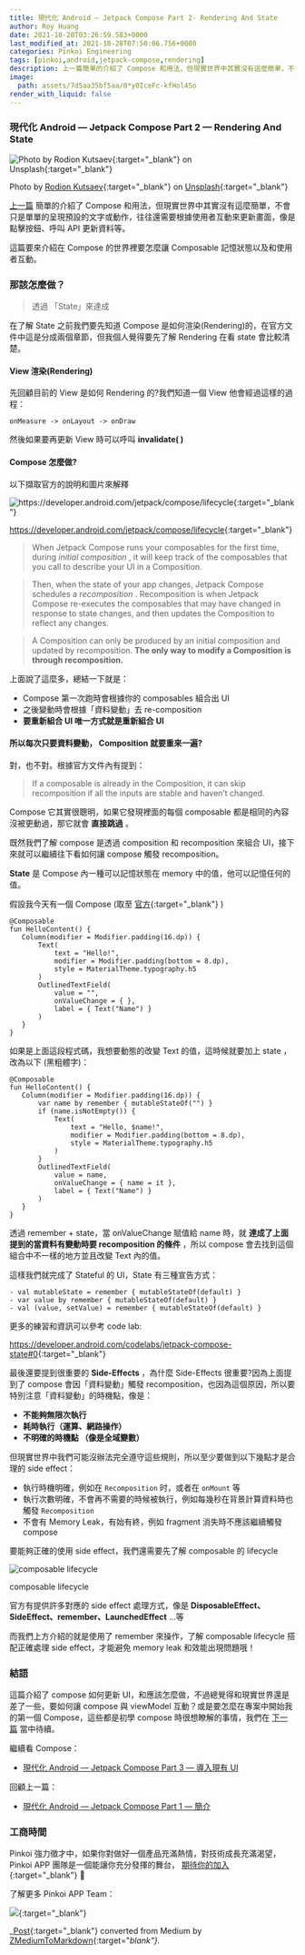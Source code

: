 ```yaml
---
title: 現代化 Android — Jetpack Compose Part 2- Rendering And State
author: Roy Huang
date: 2021-10-28T03:26:59.583+0000
last_modified_at: 2021-10-28T07:50:06.756+0000
categories: Pinkoi Engineering
tags: [pinkoi,android,jetpack-compose,rendering]
description: 上一篇簡單的介紹了 Compose 和用法，但現實世界中其實沒有這麼簡單，不會只是單單的呈現預設的文字或動作，往往還需要根據使用者互動來更新畫面，像是點擊按鈕、呼叫 API 更新資料等。
image:
  path: assets/7d5aa35bf5aa/0*y0IceFc-kfHol4So
render_with_liquid: false
---
```


### 現代化 Android — Jetpack Compose Part 2 — Rendering And State


![Photo by [Rodion Kutsaev](https://unsplash.com/@frostroomhead?utm_source=medium&utm_medium=referral){:target="_blank"} on [Unsplash](https://unsplash.com?utm_source=medium&utm_medium=referral){:target="_blank"}](/assets/7d5aa35bf5aa/0*y0IceFc-kfHol4So)

Photo by [Rodion Kutsaev](https://unsplash.com/@frostroomhead?utm_source=medium&utm_medium=referral){:target="_blank"} on [Unsplash](https://unsplash.com?utm_source=medium&utm_medium=referral){:target="_blank"}

[上一篇](../f436fd3ccc41/) 簡單的介紹了 Compose 和用法，但現實世界中其實沒有這麼簡單，不會只是單單的呈現預設的文字或動作，往往還需要根據使用者互動來更新畫面，像是點擊按鈕、呼叫 API 更新資料等。

這篇要來介紹在 Compose 的世界裡要怎麼讓 Composable 記憶狀態以及和使用者互動。
### 那該怎麼做？


> 透過 「State」來達成 





在了解 State 之前我們要先知道 Compose 是如何渲染\(Rendering\)的，在官方文件中這是分成兩個章節，但我個人覺得要先了解 Rendering 在看 state 會比較清楚。
#### View 渲染\(Rendering\)

先回顧目前的 View 是如何 Rendering 的?我們知道一個 View 他會經過這樣的過程：
```
onMeasure -> onLayout -> onDraw
```

然後如果要再更新 View 時可以呼叫 **invalidate\( \)**
#### Compose 怎麼做?

以下擷取官方的說明和圖片來解釋


![[https://developer\.android\.com/jetpack/compose/lifecycle](https://developer.android.com/jetpack/compose/lifecycle){:target="_blank"}](/assets/7d5aa35bf5aa/1*OXbrTCCdzuW9FF55gQrWxQ.png)

[https://developer\.android\.com/jetpack/compose/lifecycle](https://developer.android.com/jetpack/compose/lifecycle){:target="_blank"}


> When Jetpack Compose runs your composables for the first time, during _initial composition_ , it will keep track of the composables that you call to describe your UI in a Composition\. 





> Then, when the state of your app changes, Jetpack Compose schedules a _recomposition_ \. Recomposition is when Jetpack Compose re\-executes the composables that may have changed in response to state changes, and then updates the Composition to reflect any changes\. 





> A Composition can only be produced by an initial composition and updated by recomposition\. **The only way to modify a Composition is through recomposition\.** 





上面說了這麼多，總結一下就是：
- Compose 第一次跑時會根據你的 composables 組合出 UI
- 之後變動時會根據「資料變動」去 re\-composition
- **要重新組合 UI 唯一方式就是重新組合 UI**

#### 所以每次只要資料變動， **Composition** 就要重來一遍?

對，也不對。根據官方文件內有提到：


> If a composable is already in the Composition, it can skip recomposition if all the inputs are stable and haven’t changed\. 





Compose 它其實很聰明，如果它發現裡面的每個 composable 都是相同的內容沒被更動過，那它就會 **直接跳過** 。

既然我們了解 compose 是透過 composition 和 recomposition 來組合 UI，接下來就可以繼續往下看如何讓 compose 觸發 recomposition。

**State** 是 Compose 內一種可以記憶狀態在 memory 中的值，他可以記憶任何的值。

假設我今天有一個 Compose \(取至 [官方](https://developer.android.com/jetpack/compose/state#state-and-composition){:target="_blank"} \)
```
@Composable
fun HelloContent() {
   Column(modifier = Modifier.padding(16.dp)) {
       Text(
           text = "Hello!",
           modifier = Modifier.padding(bottom = 8.dp),
           style = MaterialTheme.typography.h5
       )
       OutlinedTextField(
           value = "",
           onValueChange = { },
           label = { Text("Name") }
       )
   }
}
```

如果是上面這段程式碼，我想要動態的改變 Text 的值，這時候就要加上 state ，改為以下 \(黑粗體字\)：
```
@Composable
fun HelloContent() {
   Column(modifier = Modifier.padding(16.dp)) {
       var name by remember { mutableStateOf("") }
       if (name.isNotEmpty()) {
           Text(
               text = "Hello, $name!",
               modifier = Modifier.padding(bottom = 8.dp),
               style = MaterialTheme.typography.h5
           )
       }
       OutlinedTextField(
           value = name,
           onValueChange = { name = it },
           label = { Text("Name") }
       )
   }
}
```

透過 remember \+ state，當 onValueChange 賦值給 name 時，就 **達成了上面提到的當資料有變動時要 recomposition 的條件** ，所以 compose 會去找到這個組合中不一樣的地方並且改變 Text 內的值。

這樣我們就完成了 Stateful 的 UI，State 有三種宣告方式：
```
- val mutableState = remember { mutableStateOf(default) }
- var value by remember { mutableStateOf(default) }
- val (value, setValue) = remember { mutableStateOf(default) }
```

更多的練習和資訊可以參考 code lab:

[https://developer\.android\.com/codelabs/jetpack\-compose\-state\#0](https://developer.android.com/codelabs/jetpack-compose-state#0){:target="_blank"}

最後還要提到很重要的 **Side\-Effects** ，為什麼 Side\-Effects 很重要?因為上面提到了 compose 會因「資料變動」觸發 recomposition，也因為這個原因，所以要特別注意「資料變動」的時機點，像是：
- **不能夠無限次執行**
- **耗時執行（運算、網路操作）**
- **不明確的時機點 （像是全域變數）**


但現實世界中我們可能沒辦法完全遵守這些規則，所以至少要做到以下幾點才是合理的 side effect：
- 執行時機明確，例如在 `Recomposition` 时，或者在 `onMount` 等
- 執行次數明確，不會再不需要的時候被執行，例如每幾秒在背景計算資料時也觸發 `Recomposition`
- 不會有 Memory Leak，有始有終，例如 fragment 消失時不應該繼續觸發 compose


要能夠正確的使用 side effect，我們還需要先了解 composable 的 lifecycle


![composable lifecycle](/assets/7d5aa35bf5aa/1*ockr5eOVSZVd3RNETe183g.jpeg)

composable lifecycle

官方有提供許多對應的 side effect 處理方式，像是 **DisposableEffect、SideEffect、remember、LaunchedEffect** …等

而我們上方介紹的就是使用了 remember 來操作，了解 composable lifecycle 搭配正確處理 side effect，才能避免 memory leak 和效能出現問題哦！
### 結語

這篇介紹了 compose 如何更新 UI，和應該怎麼做，不過總覺得和現實世界還是差了一些，要如何讓 compose 與 viewModel 互動？或是要怎麼在專案中開始我的第一個 Compose，這些都是初學 compose 時很想瞭解的事情，我們在 [下一篇](../49d279087c39/) 當中待續。

繼續看 Compose：
- [現代化 Android — Jetpack Compose Part 3 — 導入現有 UI](../49d279087c39/)


回顧上一篇：
- [現代化 Android — Jetpack Compose Part 1 — 簡介](../f436fd3ccc41/)

### 工商時間

Pinkoi 強力徵才中，如果你對做好一個產品充滿熱情，對技術成長充滿渴望，Pinkoi APP 團隊是一個能讓你充分發揮的舞台， [期待你的加入](https://www.pinkoi.com/about/careers){:target="_blank"} 💪

了解更多 Pinkoi APP Team：


[![](https://miro.medium.com/v2/resize:fit:1200/1*Bxc0D4UINK2NcZ1p4eR3xA.png)](https://medium.com/pinkoi-engineering/%E9%97%9C%E6%96%BC-pinkoi-app-team-72034defe6b7){:target="_blank"}




_[Post](https://medium.com/pinkoi-engineering/%E7%8F%BE%E4%BB%A3%E5%8C%96-android-jetpack-compose-rendering-and-state-7d5aa35bf5aa){:target="_blank"} converted from Medium by [ZMediumToMarkdown](https://github.com/ZhgChgLi/ZMediumToMarkdown){:target="_blank"}._
